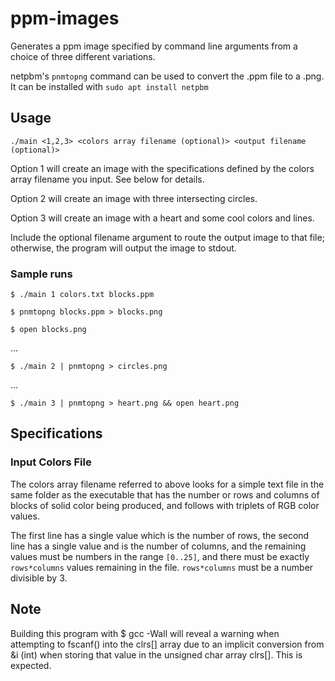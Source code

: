 # ppm-images
Generates a ppm image specified by command line arguments from a choice of three different variations.

netpbm's `pnmtopng` command can be used to convert the .ppm file to a .png. It can be installed with `sudo apt install netpbm`

## Usage
`./main <1,2,3> <colors array filename (optional)> <output filename (optional)>`

Option 1 will create an image with the specifications defined by the colors array filename you input. See below for details.

Option 2 will create an image with three intersecting circles.

Option 3 will create an image with a heart and some cool colors and lines.

Include the optional filename argument to route the output image to that file; otherwise, the program will output the image to stdout.

### Sample runs 
`$ ./main 1 colors.txt blocks.ppm`

`$ pnmtopng blocks.ppm > blocks.png`

`$ open blocks.png`

...


`$ ./main 2 | pnmtopng > circles.png`

...


`$ ./main 3 | pnmtopng > heart.png && open heart.png`

## Specifications
### Input Colors File
The colors array filename referred to above looks for a simple text file in the same folder as the executable that has the number or rows and columns of blocks of solid color being produced, and follows with triplets of RGB color values. 


The first line has a single value which is the number of rows, the second line has a single value and is the number of columns, and the remaining values must be numbers in the range `[0..25]`, and there must be exactly `rows*columns` values remaining in the file. `rows*columns` must be a number divisible by 3. 
## Note
Building this program with $ gcc -Wall will reveal a warning when attempting to fscanf() into the clrs[] array due to an implicit conversion from &i (int) when storing that value in the unsigned char array clrs[]. This is expected.
